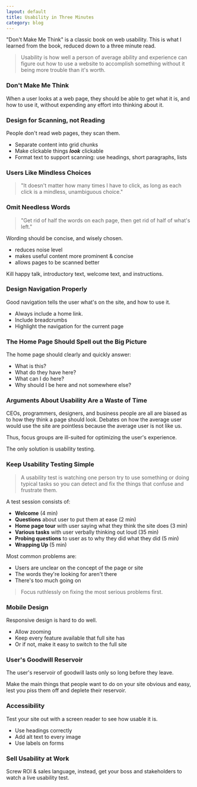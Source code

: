 ```yaml
---
layout: default
title: Usability in Three Minutes
category: blog
---
```


"Don't Make Me Think" is a classic book on web usability. This is what I learned from the book, reduced down to a three minute read. 

>Usability is how well a person of average ability and experience can figure out how to use a website to accomplish something without it being more trouble than it's worth.

### Don't Make Me Think

When a user looks at a web page, they should be able to get what it is, and how to use it, without expending any effort into thinking about it. 

### Design for Scanning, not Reading 

People don't read web pages, they scan them. 

- Separate content into grid chunks
- Make clickable things ***look*** clickable
- Format text to support scanning: use headings, short paragraphs, lists

### Users Like Mindless Choices

>"It doesn't matter how many times I have to click, as long as each click is a mindless, unambiguous choice."

### Omit Needless Words

>"Get rid of half the words on each page, then get rid of half of what's left."

Wording should be concise, and wisely chosen. 

- reduces noise level 
- makes useful content more prominent & concise
- allows pages to be scanned better

Kill happy talk, introductory text, welcome text, and instructions.

### Design Navigation Properly

Good navigation tells the user what's on the site, and how to use it. 

- Always include a home link.
- Include breadcrumbs
- Highlight the navigation for the current page

### The Home Page Should Spell out the Big Picture

The home page should clearly and quickly answer:

- What is this?
- What do they have here?
- What can I do here?
- Why should I be here and not somewhere else?

### Arguments About Usability Are a Waste of Time

CEOs, programmers, designers, and business people are all are biased as to how they think a page should look. Debates on how the average user would use the site are pointless because the average user is not like us.

Thus, focus groups are ill-suited for optimizing the user's experience.

The only solution is usability testing.

### Keep Usability Testing Simple

>A usability test is watching one person try to use something or doing typical tasks so you can detect and fix the things that confuse and frustrate them.

A test session consists of:

- **Welcome** (4 min)
- **Questions** about user to put them at ease (2 min)
- **Home page tour** with user saying what they think the site does (3 min)
- **Various tasks** with user verbally thinking out loud (35 min)
- **Probing questions** to user as to why they did what they did (5 min)
- **Wrapping Up** (5 min)

Most common problems are:

- Users are unclear on the concept of the page or site
- The words they're looking for aren't there
- There's too much going on

>Focus ruthlessly on fixing the most serious problems first.

### Mobile Design

Responsive design is hard to do well. 

- Allow zooming
- Keep every feature available that full site has
- Or if not, make it easy to switch to the full site 

### User's Goodwill Reservoir

The user's reservoir of goodwill lasts only so long before they leave. 

Make the main things that people want to do on your site obvious and easy, lest you piss them off and deplete their reservoir.

### Accessibility

Test your site out with a screen reader to see how usable it is.

- Use headings correctly
- Add alt text to every image 
- Use labels on forms

### Sell Usability at Work

Screw ROI & sales language, instead, get your boss and stakeholders to watch a live usability test.
